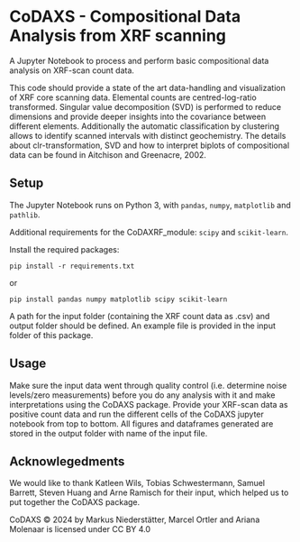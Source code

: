 
# CoDAXS - Compositional Data Analysis from XRF scanning

A Jupyter Notebook to process and perform basic compositional data analysis on XRF-scan count data. 

This code should provide a state of the art data-handling and visualization of XRF core scanning data. Elemental counts are centred-log-ratio transformed. Singular value decomposition (SVD) is performed to reduce dimensions and provide deeper insights into the covariance between different elements. Additionally the automatic classification by clustering allows to identify scanned intervals with distinct geochemistry. The details about clr-transformation, SVD and how to interpret biplots of compositional data can be found in Aitchison and Greenacre, 2002. 


## Setup
The Jupyter Notebook runs on Python 3, with `pandas`, `numpy`, `matplotlib` and `pathlib`.

Additional requirements for the CoDAXRF_module: `scipy` and `scikit-learn`.

Install the required packages:
```
pip install -r requirements.txt
```

or 

```
pip install pandas numpy matplotlib scipy scikit-learn
```

A path for the input folder (containing the XRF count data as .csv) and output folder should be defined. An example file is provided in the input folder of this package.


## Usage
Make sure the input data went through quality control (i.e. determine noise levels/zero measurements) before you do any analysis with it and make interpretations using the CoDAXS package. 
Provide your XRF-scan data as positive count data and run the different cells of the CoDAXS jupyter notebook from top to bottom.
All figures and dataframes generated are stored in the output folder with name of the input file.

## Acknowlegedments
We would like to thank Katleen Wils, Tobias Schwestermann, Samuel Barrett, Steven Huang and Arne Ramisch for their input, which helped us to put together the CoDAXS package.


CoDAXS © 2024 by Markus Niederstätter, Marcel Ortler and Ariana Molenaar is licensed under CC BY 4.0 